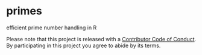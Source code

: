 # primes
efficient prime number handling in R

Please note that this project is released with a [Contributor Code of Conduct](CONDUCT.md). By participating in this project you agree to abide by its terms.
